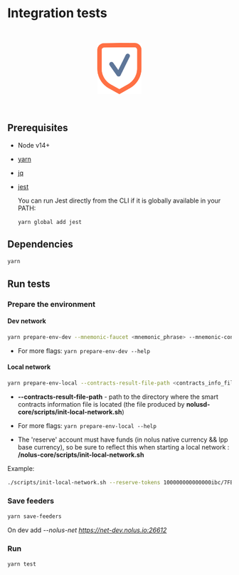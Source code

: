 # Integration tests

<br /><p align="center"><img alt="nolus-test-suit" src="docs/test-suit-logo.svg" width="100"/></p><br />

## Prerequisites

* Node v14+

* [yarn](https://classic.yarnpkg.com/lang/en/docs/install/#debian-stable)

* [jq](https://stedolan.github.io/jq/download/)

* [jest](https://jestjs.io/docs/getting-started)

    You can run Jest directly from the CLI if it is globally available in your PATH:

    ```sh
    yarn global add jest
    ```

## Dependencies

```sh
yarn
```

## Run tests

### Prepare the environment

#### Dev network

```sh
yarn prepare-env-dev --mnemonic-faucet <mnemonic_phrase> --mnemonic-contracts-owner <mnemonic_phrase> --token-type "PRIVATE-TOKEN" --token-value <your_gitlab_access_token>
```

* For more flags: ```yarn prepare-env-dev --help```

#### Local network

```sh
yarn prepare-env-local --contracts-result-file-path <contracts_info_file_path>
```

* **--contracts-result-file-path** - path to the directory where the smart contracts information file is located (thе file produced by **nolusd-core/scripts/init-local-network.sh**)

* For more flags: ```yarn prepare-env-local --help```

* The 'reserve' account must have funds (in nolus native currency && lpp base currency), so be sure to reflect this when starting a local network : **/nolus-core/scripts/init-local-network.sh**

Example:

```sh
./scripts/init-local-network.sh --reserve-tokens 100000000000000ibc/7FBDBEEEBA9C50C4BCDF7BF438EAB99E64360833D240B32655C96E319559E911 (lpp base ibc/ representation),10000000000000unls --hermes-mnemonic <hermes_account_mnemonic>
```

### Save feeders

```sh
yarn save-feeders
```

On dev add *--nolus-net https://net-dev.nolus.io:26612*

### Run

```sh
yarn test
```
